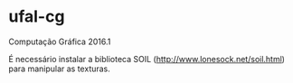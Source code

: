 # ufal-cg
Computação Gráfica 2016.1

É necessário instalar a biblioteca SOIL (http://www.lonesock.net/soil.html) para manipular as texturas.


